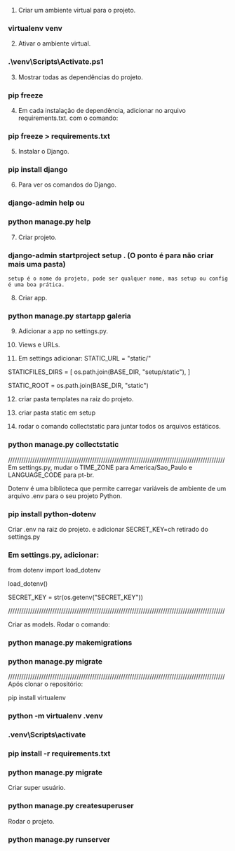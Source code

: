 1. Criar um ambiente virtual para o projeto.
### virtualenv venv

2. Ativar o ambiente virtual.
### .\venv\Scripts\Activate.ps1


3. Mostrar todas as dependências do projeto.
### pip freeze

4. Em cada instalação de dependência, adicionar no arquivo requirements.txt. com o comando:
### pip freeze > requirements.txt

5. Instalar o Django.
### pip install django

6. Para ver os comandos do Django.
### django-admin help ou
### python manage.py help

7. Criar projeto.
### django-admin startproject setup . (O ponto é para não criar mais uma pasta)
    setup é o nome do projeto, pode ser qualquer nome, mas setup ou config é uma boa prática.

8. Criar app.
### python manage.py startapp galeria

9. Adicionar a app no settings.py.

10. Views e URLs.

11. Em settings adicionar:
STATIC_URL = "static/"

STATICFILES_DIRS = [
    os.path.join(BASE_DIR, "setup/static"),
]

STATIC_ROOT = os.path.join(BASE_DIR, "static")

12. criar pasta templates na raiz do projeto.

13. criar pasta static em setup

14. rodar o comando collectstatic para juntar todos os arquivos estáticos.
### python manage.py collectstatic

//////////////////////////////////////////////////////////////////////////////////////////////////
Em settings.py, mudar o TIME_ZONE para America/Sao_Paulo e LANGUAGE_CODE para pt-br.

Dotenv é uma biblioteca que permite carregar variáveis de ambiente de um arquivo .env para o seu projeto Python.
### pip install python-dotenv

Criar .env na raiz do projeto.
e adicionar SECRET_KEY=ch retirado do settings.py

### Em settings.py, adicionar:

from dotenv import load_dotenv

load_dotenv()

SECRET_KEY = str(os.getenv("SECRET_KEY"))

//////////////////////////////////////////////////////////////////////////////////////////////////

Criar as models.
Rodar o comando:
### python manage.py makemigrations
### python manage.py migrate

//////////////////////////////////////////////////////////////////////////////////////////////////
Após clonar o repositório:

pip install virtualenv
### python -m virtualenv .venv
### .venv\Scripts\activate
### pip install -r requirements.txt
### python manage.py migrate

Criar super usuário.
### python manage.py createsuperuser

Rodar o projeto.
### python manage.py runserver